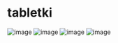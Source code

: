 # tabletki

![image](https://github.com/user-attachments/assets/85acb3ba-aea4-46f9-a16c-30fd7d2d549d)
![image](https://github.com/user-attachments/assets/311c0266-26be-4614-8dec-781da6c5b0d9)
![image](https://github.com/user-attachments/assets/fb06de8f-9098-49da-bf57-71a0edba2425)
![image](https://github.com/user-attachments/assets/e39971a2-0215-4173-9243-d892acf53ede)


